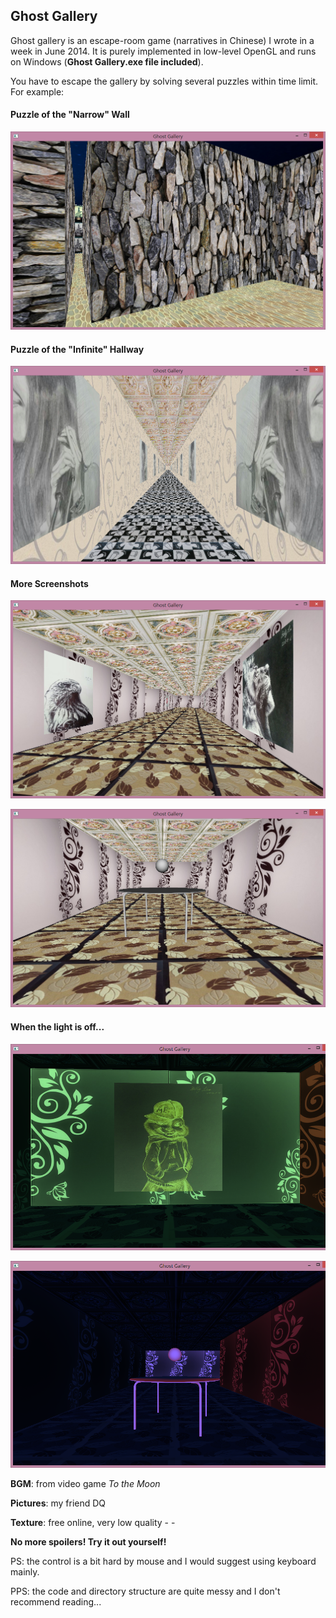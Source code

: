 ## Ghost Gallery

Ghost gallery is an escape-room game (narratives in Chinese) I wrote in a week in June 2014. It is purely implemented in low-level OpenGL and runs on Windows (**Ghost Gallery.exe file included**).

You have to escape the gallery by solving several puzzles within time limit. For example:



#### Puzzle of the "Narrow" Wall

![wall](wall.png)



#### Puzzle of the "Infinite" Hallway

![hallway](hallway.png)



#### More Screenshots

![main1](main1.png)

![main2](main2.png)



#### When the light is off...

![lightoff1](lightoff1.png)

![lightoff2](lightoff2.png)



**BGM**: from video game *To the Moon*

**Pictures**: my friend DQ

**Texture**: free online, very low quality - -



**No more spoilers! Try it out yourself!**



PS: the control is a bit hard by mouse and I would suggest using keyboard mainly.

PPS: the code and directory structure are quite messy and I don't recommend reading...

